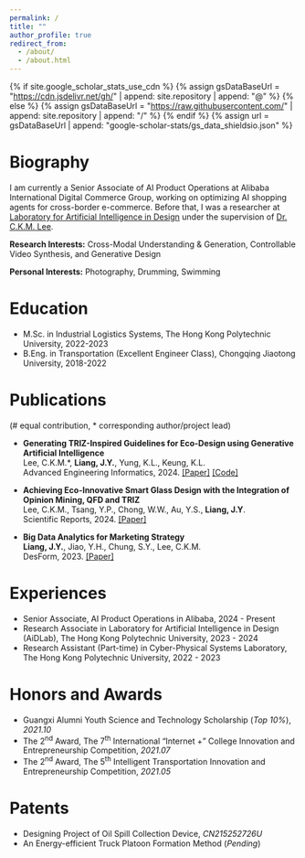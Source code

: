 ```yaml
---
permalink: /
title: ""
author_profile: true
redirect_from: 
  - /about/
  - /about.html
---
```


{% if site.google_scholar_stats_use_cdn %}
{% assign gsDataBaseUrl = "https://cdn.jsdelivr.net/gh/" | append: site.repository | append: "@" %}
{% else %}
{% assign gsDataBaseUrl = "https://raw.githubusercontent.com/" | append: site.repository | append: "/" %}
{% endif %}
{% assign url = gsDataBaseUrl | append: "google-scholar-stats/gs_data_shieldsio.json" %}

<span class='anchor' id='about-me'></span>

# Biography
I am currently a Senior Associate of AI Product Operations at Alibaba International Digital Commerce Group, working on optimizing AI shopping agents for cross-border e-commerce. Before that, I was a researcher at [Laboratory for Artificial Intelligence in Design](https://www.aidlab.hk/en/about) under the supervision of [Dr. C.K.M. Lee](https://scholar.google.com.sg/citations?user=QGN6-ToAAAAJ&hl=en).

**Research Interests:** Cross-Modal Understanding & Generation, Controllable Video Synthesis, and Generative Design

**Personal Interests:** Photography, Drumming, Swimming

# Education
- M.Sc. in Industrial Logistics Systems, The Hong Kong Polytechnic University, 2022-2023
- B.Eng. in Transportation (Excellent Engineer Class), Chongqing Jiaotong University, 2018-2022

# Publications
(# equal contribution, * corresponding author/project lead)
- **Generating TRIZ-Inspired Guidelines for Eco-Design using Generative Artificial Intelligence**  
  Lee, C.K.M.*, **Liang, J.Y.**, Yung, K.L., Keung, K.L.  
  Advanced Engineering Informatics, 2024. [\[Paper\]](https://www.sciencedirect.com/science/article/abs/pii/S1474034624004944) [\[Code\]](https://github.com/jyliang8024/EcoInnovate-Assistant)

- **Achieving Eco-Innovative Smart Glass Design with the Integration of Opinion Mining, QFD and TRIZ**  
  Lee, C.K.M., Tsang, Y.P., Chong, W.W., Au, Y.S., **Liang, J.Y**.  
  Scientific Reports, 2024. [\[Paper\]](https://www.nature.com/articles/s41598-024-58867-1)

- **Big Data Analytics for Marketing Strategy**  
  **Liang, J.Y.**, Jiao, Y.H., Chung, S.Y., Lee, C.K.M.  
  DesForm, 2023. [\[Paper\]](https://research.polyu.edu.hk/en/publications/big-data-analytics-for-marketing-strategy)

# Experiences
- Senior Associate, AI Product Operations in Alibaba, 2024 - Present
- Research Associate in Laboratory for Artificial Intelligence in Design (AiDLab), The Hong Kong Polytechnic University, 2023 - 2024
- Research Assistant (Part-time) in Cyber-Physical Systems Laboratory, The Hong Kong Polytechnic University, 2022 - 2023

# Honors and Awards
- Guangxi Alumni Youth Science and Technology Scholarship (*Top 10%*), *2021.10*
- The 2<sup>nd</sup> Award, The 7<sup>th</sup> International “Internet +” College Innovation and Entrepreneurship Competition, *2021.07*
- The 2<sup>nd</sup> Award, The 5<sup>th</sup> Intelligent Transportation Innovation and Entrepreneurship Competition, *2021.05*

# Patents
- Designing Project of Oil Spill Collection Device, *CN215252726U*
- An Energy-efficient Truck Platoon Formation Method (*Pending*)
